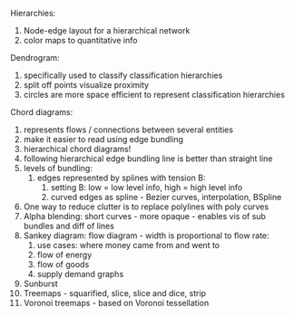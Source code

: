 

Hierarchies:
1. Node-edge layout for a hierarchical network
2. color maps to quantitative info

Dendrogram:
1. specifically used to classify classification hierarchies
2. split off points visualize proximity
3. circles are more space efficient to represent classification hierarchies



Chord diagrams:
1. represents flows / connections between several entities
2. make it easier to read using edge bundling
3. hierarchical chord diagrams!
4. following hierarchical edge bundling line is better than straight line
5. levels of bundling:
	1. edges represented by splines with tension B:
		1. setting B: low = low level info, high = high level info
		2. curved edges as spline - Bezier curves, interpolation, BSpline
6. One way to reduce clutter is to replace polylines with poly curves
7. Alpha blending: short curves - more opaque - enables vis of sub bundles and diff of lines
8. Sankey diagram: flow diagram - width is proportional to flow rate:
	1. use cases: where money came from and went to
	2. flow of energy
	3. flow of goods
	4. supply demand graphs
9. Sunburst
10. Treemaps - squarified, slice, slice and dice, strip
11. Voronoi treemaps - based on Voronoi tessellation

